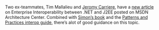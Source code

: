 Two ex-teammates, Tim Mallalieu and [Jeromy
Carriere](http://dotnetjunkies.com/weblog/jeromyc), have a [new
article](http://msdn.microsoft.com/library/en-us/dnbda/html/dotnetinteroperability.asp)
on Enterprise Interoperability between .NET and J2EE posted on MSDN
Architecture Center. Combined with [Simon’s
book](http://www.microsoft.com/mspress/books/6711.asp) and the [Patterns
and Practices interop
guide](http://msdn.microsoft.com/library/en-us/dnpag/html/jdni.asp),
there’s alot of good guidance on this topic.
